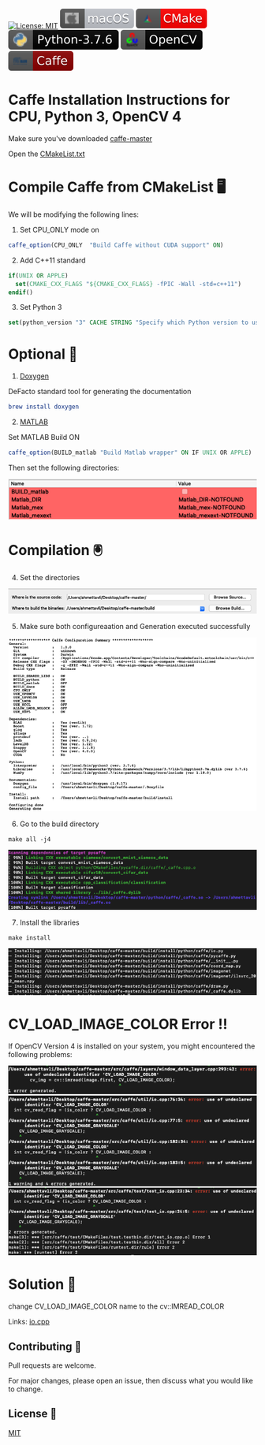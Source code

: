[![License: MIT](https://img.shields.io/badge/License-MIT-yellow.svg)](https://opensource.org/licenses/MIT)
[![macOS](https://github.com/AhmetTavli/Badge/blob/master/badges/mac_badge.svg)](https://www.apple.com)
[![CMake](https://github.com/AhmetTavli/Badge/blob/master/badges/cmake_badge.svg)](https://cmake.org/)
[![Python](https://github.com/AhmetTavli/Badge/blob/master/badges/python_badge.svg)](https://www.python.org/)
[![OpenCV](https://github.com/AhmetTavli/Badge/blob/master/badges/opencv_badge.svg)](https://opencv.org/)
[![Caffe](https://github.com/AhmetTavli/Badge/blob/master/badges/caffe.svg)](https://caffe.berkeleyvision.org/)

# Caffe Installation Instructions for CPU, Python 3, OpenCV 4
Make sure you've downloaded [caffe-master](https://github.com/BVLC/caffe)

Open the [CMakeList.txt](https://github.com/BVLC/caffe/blob/master/CMakeLists.txt)

Compile Caffe from CMakeList :desktop_computer:
============================

We will be modifying the following lines:

1. Set CPU_ONLY mode on

```cmake
caffe_option(CPU_ONLY  "Build Caffe without CUDA support" ON)
```

2. Add C++11 standard

```cmake
if(UNIX OR APPLE)
  set(CMAKE_CXX_FLAGS "${CMAKE_CXX_FLAGS} -fPIC -Wall -std=c++11")
endif()
```

3. Set Python 3

```cmake
set(python_version "3" CACHE STRING "Specify which Python version to use")
```

Optional :bust_in_silhouette:
========
1. [Doxygen](http://www.doxygen.nl/)

DeFacto standard tool for generating the documentation

```cmake
brew install doxygen
```

2. [MATLAB](https://www.mathworks.com/products/get-matlab.html?s_tid=gn_getml)

Set MATLAB Build ON

```cmake
caffe_option(BUILD_matlab "Build Matlab wrapper" ON IF UNIX OR APPLE)
```

Then set the following directories:

![alt_text][matlab_directories]

Compilation :trackball:
===========

4. Set the directories

![alt_text][cmake_directories]

5. Make sure both configureaation and Generation executed successfully

![alt_text][caffe_configuration_summary]

6. Go to the build directory

```shell
make all -j4
```

![alt_text][make_all_success]

7. Install the libraries

```shell
make install
```

![alt_text][make_install]

CV_LOAD_IMAGE_COLOR Error :bangbang:
=========================

If OpenCV Version 4 is installed on your system, you might encountered the following problems: 

![alt_text][error1]
![alt_text][error2]
![alt_text][error3]

# Solution :thinking:

change CV_LOAD_IMAGE_COLOR name to the cv::IMREAD_COLOR 

Links: [io.cpp](io)


## Contributing :thought_balloon:
Pull requests are welcome.

For major changes, please open an issue, then discuss what you would like to change.

 ## License :scroll:
[MIT](https://opensource.org/licenses/MIT)

[cmake_directories]: https://github.com/AhmetTavli/install-caffe-macos/blob/master/images/build_specification.png "source code:caffe-master, binaries: caffe-master/build"

[matlab_directories]: https://github.com/AhmetTavli/install-caffe-macos/blob/master/images/matlab_directories.png "Need to set the following parameters"

[caffe_configuration_summary]:  https://github.com/AhmetTavli/install-caffe-macos/blob/master/images/caffe_configuration_summary.png "Caffe Summary"

[make_all_success]: https://github.com/AhmetTavli/install-caffe-macos/blob/master/images/make_all_success.png 

[make_install]: https://github.com/AhmetTavli/install-caffe-macos/blob/master/images/make_install.png 

[error1]: https://github.com/AhmetTavli/install-caffe-macos/blob/master/images/error1.png 

[error2]: https://github.com/AhmetTavli/install-caffe-macos/blob/master/images/error2.png 

[error3]: https://github.com/AhmetTavli/install-caffe-macos/blob/master/images/error3.png 

[io]: https://github.com/AhmetTavli/install-caffe-macos/blob/master/updated-for-opencv4/io.cpp

[test_io]: https://github.com/AhmetTavli/install-caffe-macos/blob/master/updated-for-opencv4/test_io.cpp

[window_data_layer]: https://github.com/AhmetTavli/install-caffe-macos/blob/master/updated-for-opencv4/window_data_layer.cpp
